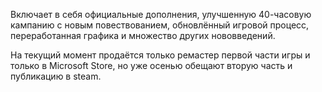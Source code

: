 Включает в себя официальные дополнения, улучшенную 40-часовую кампанию с новым повествованием, обновлённый игровой процесс, переработанная графика и множество других нововведений.

На текущий момент продаётся только ремастер первой части игры и только в Microsoft Store, но уже осенью обещают вторую часть и публикацию в steam.